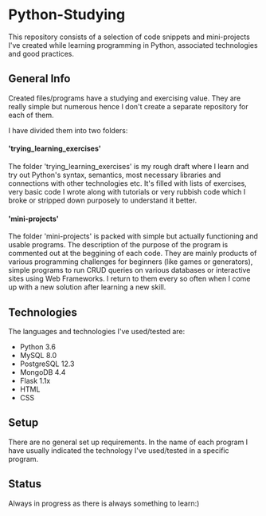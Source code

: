# <h1> Python-Studying </h1>

This repository consists of a selection of code snippets and mini-projects I've created while learning programming in Python, associated technologies and good practices. 
 


<h2> General Info </h2> 

Created files/programs have a studying and exercising value. They are really simple but numerous hence I don't create a separate repository for each of them.

I have divided them into two folders:

<h4> 'trying_learning_exercises' </h4>

The folder 'trying_learning_exercises' is my rough draft where I learn and try out Python's syntax, semantics, most necessary libraries and connections with other technologies etc. It's filled with lists of exercises, very basic code I wrote along with tutorials or very rubbish code which I broke or stripped down purposely to understand it better. 

<h4> 'mini-projects' </h4>

The folder 'mini-projects' is packed with simple but actually functioning and usable programs. The description of the purpose of the program is commented out at the beggining of each code. They are mainly products of various programming challenges for beginners (like games or generators), simple programs to run CRUD queries on various databases or interactive sites using Web Frameworks. I return to them every so often when I come up with a new solution after learning a new skill. 

<h2>Technologies</h2> 

The languages and technologies I've used/tested are:
- Python 3.6
- MySQL 8.0
- PostgreSQL 12.3
- MongoDB 4.4
- Flask 1.1x
- HTML
- CSS

<h2> Setup </h2> 

There are no general set up requirements. In the name of each program I have usually indicated the technology I've used/tested in a specific program.

<h2> Status </h2> 

Always in progress as there is always something to learn:)
